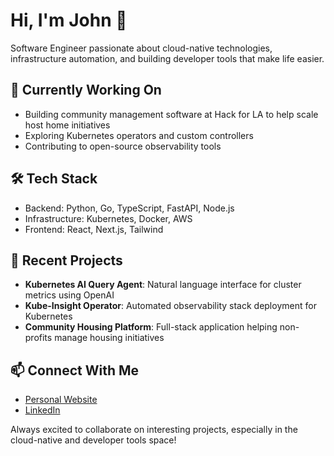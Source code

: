 # Hi, I'm John 👋

Software Engineer passionate about cloud-native technologies, infrastructure automation, and building developer tools that make life easier.

## 🔭 Currently Working On
- Building community management software at Hack for LA to help scale host home initiatives
- Exploring Kubernetes operators and custom controllers
- Contributing to open-source observability tools

## 🛠️ Tech Stack
- Backend: Python, Go, TypeScript, FastAPI, Node.js
- Infrastructure: Kubernetes, Docker, AWS
- Frontend: React, Next.js, Tailwind

## 🌟 Recent Projects
- **Kubernetes AI Query Agent**: Natural language interface for cluster metrics using OpenAI
- **Kube-Insight Operator**: Automated observability stack deployment for Kubernetes
- **Community Housing Platform**: Full-stack application helping non-profits manage housing initiatives

## 📫 Connect With Me
- [Personal Website](https://johnwroge.dev)
- [LinkedIn](https://linkedin.com/in/john-wroge)

Always excited to collaborate on interesting projects, especially in the cloud-native and developer tools space!
